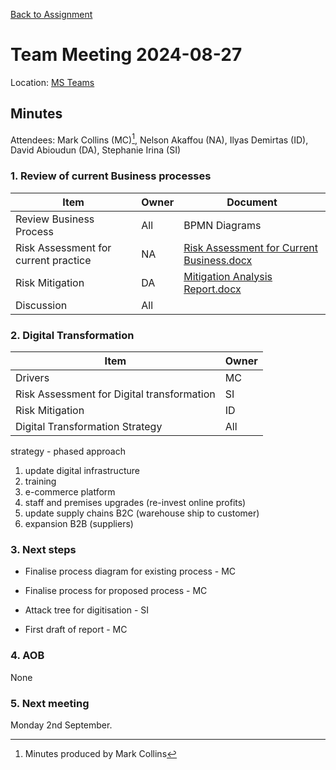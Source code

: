 [Back to Assignment](../README.md)
# Team Meeting 2024-08-27

Location: [MS Teams](https://teams.microsoft.com/l/meetup-join/19%3ameeting_OGUyNmRmYTEtOWU1OC00NDAxLWFmNjAtMWZjMDQxYTg3Yjhj%40thread.v2/0?context=%7b%22Tid%22%3a%22a129f8cb-49b0-4d6b-8d79-889050da9198%22%2c%22Oid%22%3a%228643eddd-7971-4174-9ef3-effbd5d38148%22%7d)
## Minutes

Attendees: Mark Collins (MC)[^1], Nelson Akaffou (NA), Ilyas Demirtas (ID), David Abioudun (DA), Stephanie Irina (SI)

### 1. Review of current Business processes

| Item                                 | Owner | Document                                                                                                                                                                          |
| ------------------------------------ | ----- | --------------------------------------------------------------------------------------------------------------------------------------------------------------------------------- |
| Review Business Process              | All   | BPMN Diagrams                                                                                                                                                                     |
| Risk Assessment for current practice | NA    | [Risk Assessment for Current Business.docx](../RiskAssessmentforCurrentBusiness.docx) |
| Risk Mitigation                      | DA    | [Mitigation Analysis Report.docx](../MitigationAnalysisReport.docx)           |
| Discussion                           | All   |                                                                                                                                                                                   |

### 2. Digital Transformation

| Item                                       | Owner |
| ------------------------------------------ | ----- |
| Drivers                                    | MC    |
| Risk Assessment for Digital transformation | SI    |
| Risk Mitigation                            | ID    |
| Digital Transformation Strategy            | All   |
strategy - 
phased approach
1. update digital infrastructure
2. training
3. e-commerce platform
4. staff and premises upgrades (re-invest online profits)
5. update supply chains B2C (warehouse ship to customer)
6. expansion B2B (suppliers)
### 3. Next steps

- Finalise process diagram for existing process - MC

- Finalise process for proposed process - MC

- Attack tree for digitisation - SI

- First draft of report - MC

### 4. AOB

None

### 5. Next meeting

Monday 2nd September. 

[^1]: Minutes produced by Mark Collins
